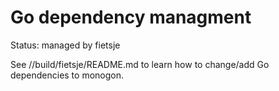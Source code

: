 Go dependency managment
=======================

Status: managed by fietsje

See //build/fietsje/README.md to learn how to change/add Go dependencies to monogon.

